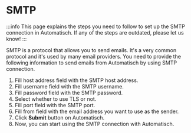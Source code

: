 # SMTP

:::info
This page explains the steps you need to follow to set up the SMTP connection in Automatisch. If any of the steps are outdated, please let us know!
:::

SMTP is a protocol that allows you to send emails. It's a very common protocol and it's used by many email providers. You need to provide the following information to send emails from Automatisch by using SMTP connection.

1. Fill host address field with the SMTP host address.
2. Fill username field with the SMTP username.
3. Fill password field with the SMTP password.
4. Select whether to use TLS or not.
5. Fill port field with the SMTP port.
6. Fill from field with the email address you want to use as the sender.
7. Click **Submit** button on Automatisch.
8. Now, you can start using the SMTP connection with Automatisch.
